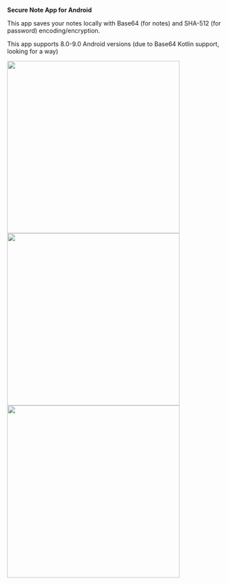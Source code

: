 **Secure Note App for Android**

This app saves your notes locally with Base64 (for notes) and SHA-512 (for password) encoding/encryption.

This app supports 8.0-9.0 Android versions (due to Base64 Kotlin support, looking for a way)

<img src="https://github.com/hakkikaancaliskan/GuvenliNot/blob/master/Screenshot/Screenshot_1.png" height="400"><img src="https://github.com/hakkikaancaliskan/GuvenliNot/blob/master/Screenshot/Screenshot_2.png" height="400"><img src="https://github.com/hakkikaancaliskan/GuvenliNot/blob/master/Screenshot/Screenshot_3.png" height="400">
